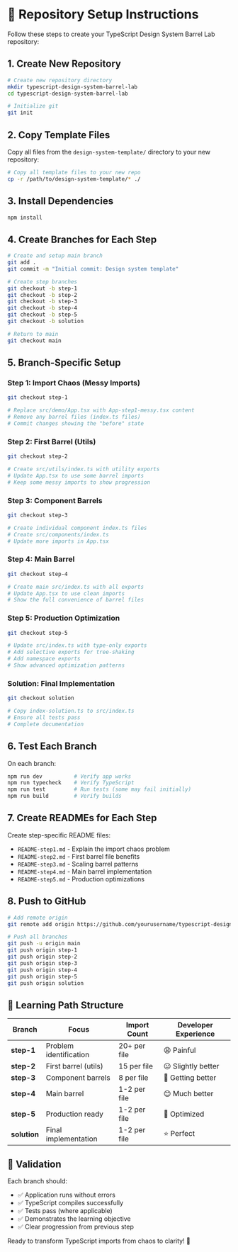 # 🚀 Repository Setup Instructions

Follow these steps to create your TypeScript Design System Barrel Lab repository:

## 1. Create New Repository

```bash
# Create new repository directory
mkdir typescript-design-system-barrel-lab
cd typescript-design-system-barrel-lab

# Initialize git
git init
```

## 2. Copy Template Files

Copy all files from the `design-system-template/` directory to your new repository:

```bash
# Copy all template files to your new repo
cp -r /path/to/design-system-template/* ./
```

## 3. Install Dependencies

```bash
npm install
```

## 4. Create Branches for Each Step

```bash
# Create and setup main branch
git add .
git commit -m "Initial commit: Design system template"

# Create step branches
git checkout -b step-1
git checkout -b step-2  
git checkout -b step-3
git checkout -b step-4
git checkout -b step-5
git checkout -b solution

# Return to main
git checkout main
```

## 5. Branch-Specific Setup

### Step 1: Import Chaos (Messy Imports)
```bash
git checkout step-1

# Replace src/demo/App.tsx with App-step1-messy.tsx content
# Remove any barrel files (index.ts files)
# Commit changes showing the "before" state
```

### Step 2: First Barrel (Utils)
```bash
git checkout step-2

# Create src/utils/index.ts with utility exports
# Update App.tsx to use some barrel imports
# Keep some messy imports to show progression
```

### Step 3: Component Barrels
```bash
git checkout step-3

# Create individual component index.ts files
# Create src/components/index.ts
# Update more imports in App.tsx
```

### Step 4: Main Barrel
```bash
git checkout step-4

# Create main src/index.ts with all exports
# Update App.tsx to use clean imports
# Show the full convenience of barrel files
```

### Step 5: Production Optimization
```bash
git checkout step-5

# Update src/index.ts with type-only exports
# Add selective exports for tree-shaking
# Add namespace exports
# Show advanced optimization patterns
```

### Solution: Final Implementation
```bash
git checkout solution

# Copy index-solution.ts to src/index.ts
# Ensure all tests pass
# Complete documentation
```

## 6. Test Each Branch

On each branch:
```bash
npm run dev          # Verify app works
npm run typecheck    # Verify TypeScript
npm run test         # Run tests (some may fail initially)
npm run build        # Verify builds
```

## 7. Create READMEs for Each Step

Create step-specific README files:
- `README-step1.md` - Explain the import chaos problem
- `README-step2.md` - First barrel file benefits  
- `README-step3.md` - Scaling barrel patterns
- `README-step4.md` - Main barrel implementation
- `README-step5.md` - Production optimizations

## 8. Push to GitHub

```bash
# Add remote origin
git remote add origin https://github.com/yourusername/typescript-design-system-barrel-lab.git

# Push all branches
git push -u origin main
git push origin step-1
git push origin step-2
git push origin step-3
git push origin step-4
git push origin step-5
git push origin solution
```

## 🎯 Learning Path Structure

| Branch | Focus | Import Count | Developer Experience |
|--------|-------|--------------|---------------------|
| **step-1** | Problem identification | 20+ per file | 😩 Painful |
| **step-2** | First barrel (utils) | 15 per file | 😐 Slightly better |
| **step-3** | Component barrels | 8 per file | 🙂 Getting better |
| **step-4** | Main barrel | 1-2 per file | 😊 Much better |
| **step-5** | Production ready | 1-2 per file | 🚀 Optimized |
| **solution** | Final implementation | 1-2 per file | ⭐ Perfect |

## 🧪 Validation

Each branch should:
- ✅ Application runs without errors
- ✅ TypeScript compiles successfully  
- ✅ Tests pass (where applicable)
- ✅ Demonstrates the learning objective
- ✅ Clear progression from previous step

Ready to transform TypeScript imports from chaos to clarity! 🎨